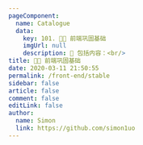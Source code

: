 ```yaml
---
pageComponent:
  name: Catalogue
  data:
    key: 101. 🚶🏻 前端巩固基础
    imgUrl: null
    description: 🍞 包括内容：<br/>
title: 🚶🏻 前端巩固基础
date: 2020-03-11 21:50:55
permalink: /front-end/stable
sidebar: false
article: false
comment: false
editLink: false
author:
  name: Simon
  link: https://github.com/simon1uo
---
```

